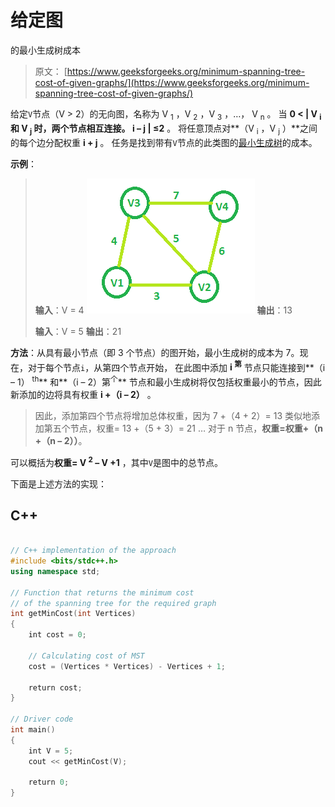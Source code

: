 # 给定图

的最小生成树成本

> 原文： [https://www.geeksforgeeks.org/minimum-spanning-tree-cost-of-given-graphs/](https://www.geeksforgeeks.org/minimum-spanning-tree-cost-of-given-graphs/)

给定`V`节点（V > 2）的无向图，名称为 V <sub>1</sub> ，V <sub>2</sub> ，V <sub>3</sub> ，…， V <sub>n</sub> 。 当 **0 < | **V <sub>i</sub>** 和 **V <sub>j</sub>** 时，两个节点相互连接。 i – j | ≤2** 。 将任意顶点对**（V <sub>i</sub> ，V <sub>j</sub> ）**之间的每个边分配权重 **i + j** 。 任务是找到带有`V`节点的此类图的[最小生成树](https://www.geeksforgeeks.org/kruskals-minimum-spanning-tree-algorithm-greedy-algo-2/)的成本。

**示例**：

> **输入**：V = 4
> ![](img/7837e096cf862b4b2a06dd9ad619d2b2.png)
> **输出**：13
> 
> **输入**：V = 5
> **输出**：21

**方法**：从具有最小节点（即 3 个节点）的图开始，最小生成树的成本为 7。现在，对于每个节点`i`，从第四个节点开始， 在此图中添加 **i <sup>第</sup>** 节点只能连接到**（i – 1） <sup>th</sup>** 和**（i – 2）第<sup>个</sup>** 节点和最小生成树将仅包括权重最小的节点，因此新添加的边将具有权重 **i +（i – 2）** 。

> 因此，添加第四个节点将增加总体权重，因为 7 +（4 + 2）= 13
> 类似地添加第五个节点，权重= 13 +（5 + 3）= 21
> …
> 对于 n 节点，**权重=权重+（n +（n – 2））**。

可以概括为**权重= V <sup>2</sup> – V +1** ，其中`V`是图中的总节点。

下面是上述方法的实现：

## C++

```cpp

// C++ implementation of the approach 
#include <bits/stdc++.h> 
using namespace std; 

// Function that returns the minimum cost 
// of the spanning tree for the required graph 
int getMinCost(int Vertices) 
{ 
    int cost = 0; 

    // Calculating cost of MST 
    cost = (Vertices * Vertices) - Vertices + 1; 

    return cost; 
} 

// Driver code 
int main() 
{ 
    int V = 5; 
    cout << getMinCost(V); 

    return 0; 
} 

```